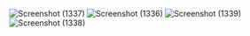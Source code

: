 ![Screenshot (1337)](https://github.com/AstghikTonoyan/Food-Supplier-Dashboard/assets/107555002/c07f47b0-7e20-4436-9052-57bdd27c42da)
![Screenshot (1336)](https://github.com/AstghikTonoyan/Food-Supplier-Dashboard/assets/107555002/a8e1b6ca-a3d9-4659-bcf4-c1abb8f64243)
![Screenshot (1339)](https://github.com/AstghikTonoyan/Food-Supplier-Dashboard/assets/107555002/141d80a8-c6b7-423b-9a54-716ce9e87c6d)
![Screenshot (1338)](https://github.com/AstghikTonoyan/Food-Supplier-Dashboard/assets/107555002/a88140de-5826-41b1-b249-7ea72e9ec0f6)
